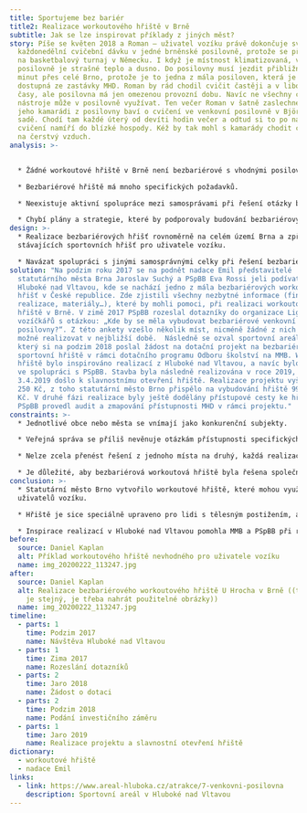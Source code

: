 ```yaml
---
title: Sportujeme bez bariér
title2: Realizace workoutového hřiště v Brně
subtitle: Jak se lze inspirovat příklady z jiných měst?
story: Píše se květen 2018 a Roman – uživatel vozíku právě dokončuje svoji
  každonedělní cvičební dávku v jedné brněnské posilovně, protože se připravuje
  na basketbalový turnaj v Německu. I když je místnost klimatizovaná, v
  posilovně je strašné teplo a dusno. Do posilovny musí jezdit přibližně 45
  minut přes celé Brno, protože je to jedna z mála posiloven, která je dobře
  dostupná ze zastávky MHD. Roman by rád chodil cvičit častěji a v libovolné
  časy, ale posilovna má jen omezenou provozní dobu. Navíc ne všechny cvičební
  nástroje může v posilovně využívat. Ten večer Roman v šatně zaslechne, jak se
  jeho kamarádi z posilovny baví o cvičení ve venkovní posilovně v Björnsonově
  sadě. Chodí tam každé úterý od devíti hodin večer a odtud si to po náročném
  cvičení namíří do blízké hospody. Kéž by tak mohl s kamarády chodit cvičit ven
  na čerstvý vzduch.
analysis: >-
  

  * Žádné workoutové hřiště v Brně není bezbariérové s vhodnými posilovacími stroji, byť se o jeho výstavbě již dlouho uvažuje.

  * Bezbariérové hřiště má mnoho specifických požadavků.

  * Neexistuje aktivní spolupráce mezi samosprávami při řešení otázky bezbariérovosti.

  * Chybí plány a strategie, které by podporovaly budování bezbariérových veřejných prostorů.
design: >-
  * Realizace bezbariérových hřišť rovnoměrně na celém území Brna a zpřístupnění
  stávajících sportovních hřišť pro uživatele vozíku.

  * Navázat spolupráci s jinými samosprávnými celky při řešení bezbariérovosti a vyhledávat příklady dobré praxe.
solution: "Na podzim roku 2017 se na podnět nadace Emil představitelé
  statutárního města Brna Jaroslav Suchý a PSpBB Eva Rossi jeli podívat do
  Hluboké nad Vltavou, kde se nachází jedno z mála bezbariérových workoutových
  hřišť v České republice. Zde zjistili všechny nezbytné informace (financování,
  realizace, materiály…), které by mohli pomoci, při realizaci workoutového
  hřiště v Brně. V zimě 2017 PSpBB rozeslal dotazníky do organizace Liga
  vozíčkářů s otázkou: „Kde by se měla vybudovat bezbariérové venkovní
  posilovny?“. Z této ankety vzešlo několik míst, nicméně žádné z nich nebylo
  možné realizovat v nejbližší době.  Následně se ozval sportovní areál Hroch,
  který si na podzim 2018 poslal žádost na dotační projekt na bezbariérové
  sportovní hřiště v rámci dotačního programu Odboru školství na MMB. Workoutové
  hřiště bylo inspirováno realizací z Hluboké nad Vltavou, a navíc bylo budováno
  ve spolupráci s PSpBB. Stavba byla následně realizována v roce 2019, kdy
  3.4.2019 došlo k slavnostnímu otevření hřiště. Realizace projektu vyšel na 998
  250 Kč, z toho statutární město Brno přispělo na vybudování hřiště 990 000,-
  Kč. V druhé fázi realizace byly ještě dodělány přístupové cesty ke hřišti.
  PSpBB provedl audit a zmapování přístupnosti MHD v rámci projektu."
constraints: >-
  * Jednotlivé obce nebo města se vnímají jako konkurenční subjekty.

  * Veřejná správa se příliš nevěnuje otázkám přístupnosti specifických veřejných prostorů, například sportovních areálů.

  * Nelze zcela přenést řešení z jednoho místa na druhý, každá realizace má svá specifika.

  * Je důležité, aby bezbariérová workoutová hřiště byla řešena společně s bezbariérovým přístupem (bezbariérová parkovací místa, zastávka MHD, přístupové cesty). ((tohle není omezení, to je spíš do závěru))
conclusion: >-
  * Statutární město Brno vytvořilo workoutové hřiště, které mohou využívat i
  uživatelů vozíku.

  * Hřiště je sice speciálně upraveno pro lidi s tělesným postižením, ale nic nebrání tomu, aby bylo využíváno širokou veřejností.

  * Inspirace realizací v Hluboké nad Vltavou pomohla MMB a PSpBB při realizaci workoutových hřišť pro získání informací o realizaci projektu, jeho financování a volbu vhodných materiálů. ((Tohle bych víc rozpracoval, byl bych v tomto bodě podrobnější, vlastně zde neodpovídáš na otázku "jak se lze inspirovat", ale "že se lze inspirovat" a to je poměrně málo))
before:
  source: Daniel Kaplan
  alt: Příklad workoutového hřiště nevhodného pro uživatele vozíku
  name: img_20200222_113247.jpg
after:
  source: Daniel Kaplan
  alt: Realizace bezbariérového workoutového hřiště U Hrocha v Brně ((ten obrázek
    je stejný, je třeba nahrát použitelné obrázky))
  name: img_20200222_113247.jpg
timeline:
  - parts: 1
    time: Podzim 2017
    name: Návštěva Hluboké nad Vltavou
  - parts: 1
    time: Zima 2017
    name: Rozeslání dotazníků
  - parts: 2
    time: Jaro 2018
    name: Žádost o dotaci
  - parts: 2
    time: Podzim 2018
    name: Podání investičního záměru
  - parts: 1
    time: Jaro 2019
    name: Realizace projektu a slavnostní otevření hřiště
dictionary:
  - workoutové hřiště
  - nadace Emil
links:
  - link: https://www.areal-hluboka.cz/atrakce/7-venkovni-posilovna
    description: Sportovní areál v Hluboké nad Vltavou
---
```

